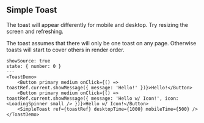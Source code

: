 ## Simple Toast

The toast will appear differently for mobile and desktop. Try resizing the screen and refreshing.

The toast assumes that there will only be one toast on any page. Otherwise toasts will start to cover others in render order.

```react
showSource: true
state: { number: 0 }
---
<ToastDemo>
	<Button primary medium onClick={() => toastRef.current.showMessage({ message: 'Hello!' })}>Hello!</Button>
	<Button primary medium onClick={() => toastRef.current.showMessage({ message: 'Hello w/ Icon!', icon: <LoadingSpinner small /> })}>Hello w/ Icon!</Button>
	<SimpleToast ref={toastRef} desktopTime={1000} mobileTime={500} />
</ToastDemo>
```
